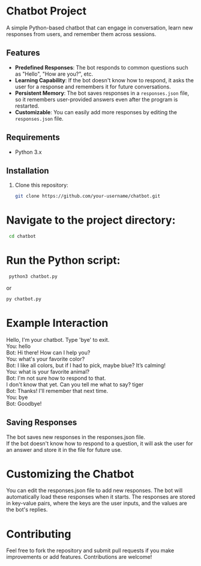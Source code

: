 # Chatbot Project

A simple Python-based chatbot that can engage in conversation, learn new responses from users, and remember them across sessions.

## Features

- **Predefined Responses**: The bot responds to common questions such as "Hello", "How are you?", etc.
- **Learning Capability**: If the bot doesn't know how to respond, it asks the user for a response and remembers it for future conversations.
- **Persistent Memory**: The bot saves responses in a `responses.json` file, so it remembers user-provided answers even after the program is restarted.
- **Customizable**: You can easily add more responses by editing the `responses.json` file.

## Requirements

- Python 3.x

## Installation

1. Clone this repository:

   ```bash
   git clone https://github.com/your-username/chatbot.git

# Navigate to the project directory:
```bash
 cd chatbot
```
# Run the Python script:
```bash
 python3 chatbot.py
```
or   
```bash
py chatbot.py
```

# Example Interaction
Hello, I'm your chatbot. Type 'bye' to exit.<br>
You: hello<br>
Bot: Hi there! How can I help you?<br>
You: what's your favorite color?<br>
Bot: I like all colors, but if I had to pick, maybe blue? It’s calming!<br>
You: what is your favorite animal?<br>
Bot: I'm not sure how to respond to that.<br>
I don't know that yet. Can you tell me what to say? tiger<br>
Bot: Thanks! I'll remember that next time.<br>
You: bye<br>
Bot: Goodbye!<br>

## Saving Responses
The bot saves new responses in the responses.json file.<br>
If the bot doesn't know how to respond to a question, it will ask the user for an answer and store it in the file for future use.<br>

# Customizing the Chatbot
You can edit the responses.json file to add new responses. The bot will automatically load these responses when it starts.
The responses are stored in key-value pairs, where the keys are the user inputs, and the values are the bot's replies.

# Contributing
Feel free to fork the repository and submit pull requests if you make improvements or add features. Contributions are welcome!
